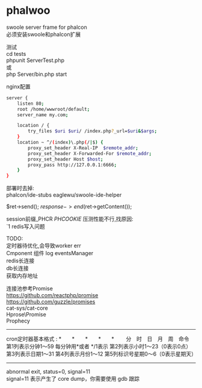# phalwoo
swoole server frame for phalcon  
必须安装swoole和phalcon扩展

测试  
cd tests  
phpunit ServerTest.php  
或  
php Server/bin.php start

nginx配置  
``` bash
server {
    listen 80;
    root /home/wwwroot/default;
    server_name my.com;

    location / {
        try_files $uri $uri/ /index.php?_url=$uri&$args;
    }
    location ~ ^/(index)\.php(/|$) {
        proxy_set_header X-Real-IP  $remote_addr;
        proxy_set_header X-Forwarded-For $remote_addr;
        proxy_set_header Host $host;
        proxy_pass http://127.0.0.1:6666;
    }
}
```

部署时去掉:  
phalcon/ide-stubs
eaglewu/swoole-ide-helper  


$ret->send();
$response->end($ret->getContent());

session前缀_PHCR _PHCOOKIE_ 
压测性能不行,找原因:  
`1 redis写入问题  

TODO:  
定时器待优化,会导致worker err  
Cmponent 组件
log eventsManager  
redis长连接  
db长连接   
获取内存地址  


连接池参考Promise   
https://github.com/reactphp/promise  
https://github.com/guzzle/promises  
cat-sys/cat-core  
Hprose\Promise  
Prophecy  


-----------------------
cron定时器基本格式 :
*　　*　　*　　*　　*　　
分　时　日　月　周　命令
第1列表示分钟1～59 每分钟用*或者 */1表示
第2列表示小时1～23（0表示0点）
第3列表示日期1～31
第4列表示月份1～12
第5列标识号星期0～6（0表示星期天）

------------------
abnormal exit, status=0, signal=11  
signal=11 表示产生了 core dump，你需要使用 gdb 跟踪  
